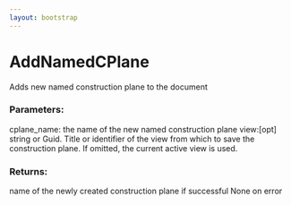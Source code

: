 ```yaml
---
layout: bootstrap
---
```


# AddNamedCPlane

Adds new named construction plane to the document
        

### Parameters:

cplane_name: the name of the new named construction plane
view:[opt] string or Guid. Title or identifier of the view from which to save
         the construction plane. If omitted, the current active view is used.
        

### Returns:


name of the newly created construction plane if successful
None on error
        
